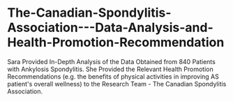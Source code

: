 # The-Canadian-Spondylitis-Association---Data-Analysis-and-Health-Promotion-Recommendation
Sara Provided In-Depth Analysis of the Data Obtained from 840 Patients with Ankylosis Spondylitis. She Provided the Relevant Health Promotion Recommendations (e.g. the benefits of physical activities in improving AS patient's overall wellness) to the Research Team - The Canadian Spondylitis Association.
 

